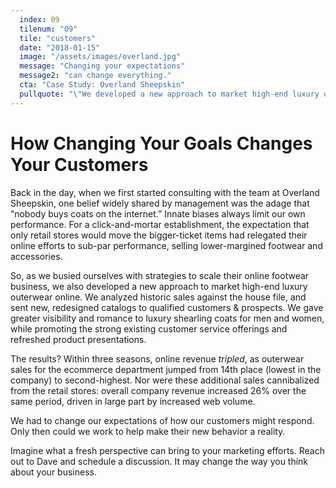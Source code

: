```yaml
---
  index: 09
  tilenum: "09"
  tile: "customers"
  date: "2018-01-15"
  image: "/assets/images/overland.jpg"
  message: "Changing your expectations"
  message2: "can change everything."
  cta: "Case Study: Overland Sheepskin"
  pullquote: "\"We developed a new approach to market high-end luxury outerwear online.\""
---
```


# How Changing Your Goals Changes Your Customers

Back in the day, when we first started consulting with the team at Overland Sheepskin, one belief widely shared by management was the adage that “nobody buys coats on the internet.” Innate biases always limit our own performance. For a click-and-mortar establishment, the expectation that only retail stores would move the bigger-ticket items had relegated their online efforts to sub-par performance, selling lower-margined footwear and accessories.

So, as we busied ourselves with strategies to scale their online footwear business, we also developed a new approach to market high-end luxury outerwear online. We analyzed historic sales against the house file, and sent new, redesigned catalogs to qualified customers & prospects. We gave greater visibility and romance to luxury shearling coats for men and women, while promoting the strong existing customer service offerings and refreshed product presentations.

The results? Within three seasons, online revenue _tripled_, as outerwear sales for the ecommerce department jumped from 14th place (lowest in the company) to second-highest. Nor were these additional sales cannibalized from the retail stores: overall company revenue increased 26% over the same period, driven in large part by increased web volume.

We had to change our expectations of how our customers might respond. Only then could we work to help make their new behavior a reality.

Imagine what a fresh perspective can bring to your marketing efforts. Reach out to Dave and schedule a discussion. It may change the way you think about your business.
